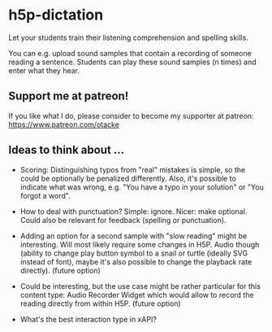 # h5p-dictation
Let your students train their listening comprehension and spelling skills.

You can e.g. upload sound samples that contain a recording of someone reading a sentence. Students can play these sound samples (n times) and enter what they hear.

## Support me at patreon!
If you like what I do, please consider to become my supporter at patreon: https://www.patreon.com/otacke

## Ideas to think about ...

- Scoring: Distinguishing typos from "real" mistakes is simple, so the could be optionally be penalized differently. Also, it's possible to indicate what was wrong, e.g. "You have a typo in your solution" or "You forgot a word".

- How to deal with punctuation? Simple: ignore. Nicer: make optional. Could also be relevant for feedback (spelling or punctuation).
- Adding an option for a second sample with "slow reading" might be interesting. Will most likely require some changes in H5P. Audio though (ability to change play button symbol to a snail or turtle (ideally SVG instead of font), maybe it's also possible to change the playback rate directly). (future option)
- Could be interesting, but the use case might be rather particular for this content type: Audio Recorder Widget which would allow to record the reading directly from within H5P. (future option)
- What's the best interaction type in xAPI?
